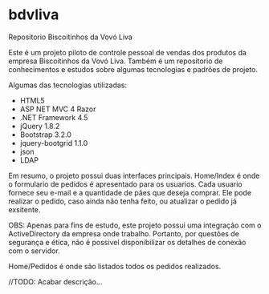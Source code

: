 bdvliva
=======

Repositorio Biscoitinhos da Vovó Liva

Este é um projeto piloto de controle pessoal de vendas dos produtos da empresa Biscoitinhos da Vovó Liva.
Também é um repositorio de conhecimentos e estudos sobre algumas tecnologias e padrões de projeto.

Algumas das tecnologias utilizadas:
- HTML5
- ASP NET MVC 4 Razor
- .NET Framework 4.5
- jQuery 1.8.2
- Bootstrap 3.2.0
- jquery-bootgrid 1.1.0
- json
- LDAP


Em resumo, o projeto possui duas interfaces principais.
Home/Index é onde o formulario de pedidos é apresentado para os usuarios. 
Cada usuario fornece seu e-mail e a quantidade de pães que deseja comprar.
Ele pode realizar o pedido, caso ainda não tenha feito, ou atualizar o pedido já exsitente.

OBS: Apenas para fins de estudo, este projeto possui uma integração com o ActiveDirectory da empresa onde trabalho.
Portanto, por questões de segurança e ética, não é possivel disponibilizar os detalhes de conexão com o servidor.

Home/Pedidos é onde são listados todos os pedidos realizados.

//TODO: Acabar descrição...
